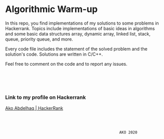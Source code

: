 
# Algorithmic Warm-up

  
In this repo, you find implementations of my solutions to some problems in Hackerrank. Topics include implementations of basic ideas in algorithms and some basic data structures array, dynamic array, linked list, stack, queue, priority queue, and more.

Every code file includes the statement of the solved problem and the solution's code. Solutions are written in C/C++.

Feel free to comment on the code and to report any issues.


<br/>
<br/>
<br/>

### Link to my profile on Hackerrank 
[Ako Abdelhaq | HackerRank](https://www.hackerrank.com/profile/ako_abdelhaq)

<br/>
<br/>

											           AKO 2020
